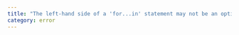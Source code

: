 ```yaml
---
title: "The left-hand side of a 'for...in' statement may not be an optional property access."
category: error
---
```

